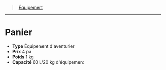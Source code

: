 ﻿---
!Equipment
Type: Équipement d'aventurier
Price: 4 pa
Weight: 1 kg
Capacity: 60 L/20 kg d'équipement
Id: equipment_hd.md#panier
ParentLink: equipment_hd.md#Équipement
Name: Panier
ParentName: Équipement
NameLevel: 1
---
> [Équipement](hd_equipment.md)

---

# Panier

- **Type** Équipement d'aventurier
- **Prix** 4 pa
- **Poids** 1 kg
- **Capacité** 60 L/20 kg d'équipement


